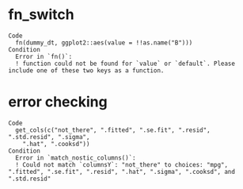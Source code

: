 # fn_switch

    Code
      fn(dummy_dt, ggplot2::aes(value = !!as.name("B")))
    Condition
      Error in `fn()`:
      ! function could not be found for `value` or `default`. Please include one of these two keys as a function.

# error checking

    Code
      get_cols(c("not_there", ".fitted", ".se.fit", ".resid", ".std.resid", ".sigma",
        ".hat", ".cooksd"))
    Condition
      Error in `match_nostic_columns()`:
      ! Could not match `columnsY`: "not_there" to choices: "mpg", ".fitted", ".se.fit", ".resid", ".hat", ".sigma", ".cooksd", and ".std.resid"

